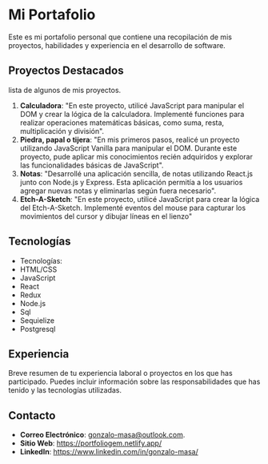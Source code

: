 # Mi Portafolio

Este es mi portafolio personal que contiene una recopilación de mis proyectos, habilidades y experiencia en el desarrollo de software.

## Proyectos Destacados

lista de algunos de mis proyectos.


1. **Calculadora**: "En este proyecto, utilicé JavaScript para manipular el DOM y crear la lógica de la calculadora. Implementé funciones para realizar operaciones matemáticas básicas, como suma, resta, multiplicación y división".
2. **Piedra, papal o tijera**: "En mis primeros pasos, realicé un proyecto utilizando JavaScript Vanilla para manipular el DOM. Durante este proyecto, pude aplicar mis conocimientos recién adquiridos y explorar las funcionalidades básicas de JavaScript".
3. **Notas**: "Desarrollé una aplicación sencilla, de notas utilizando React.js junto con Node.js y Express. Esta aplicación permitía a los usuarios agregar nuevas notas y eliminarlas según fuera necesario".
4. **Etch-A-Sketch**: "En este proyecto, utilicé JavaScript para crear la lógica del Etch-A-Sketch. Implementé eventos del mouse para capturar los movimientos del cursor y dibujar líneas en el lienzo"

## Tecnologías

  - Tecnologías:
  - HTML/CSS
  - JavaScript
  - React
  - Redux
  - Node.js
  - Sql
  - Sequielize
  - Postgresql

## Experiencia

Breve resumen de tu experiencia laboral o proyectos en los que has participado. Puedes incluir información sobre las responsabilidades que has tenido y las tecnologías utilizadas.

## Contacto

- **Correo Electrónico**: gonzalo-masa@outlook.com.
- **Sitio Web**: https://portfoliogem.netlify.app/
- **LinkedIn**: https://www.linkedin.com/in/gonzalo-masa/


